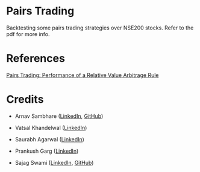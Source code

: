 # Pairs Trading
Backtesting some pairs trading strategies over NSE200 stocks. Refer to the pdf for more info. 

# References
[Pairs Trading: Performance of a Relative Value Arbitrage Rule](https://papers.ssrn.com/sol3/papers.cfm?abstract_id=141615)

# Credits
 
* Arnav Sambhare ([LinkedIn](https://www.linkedin.com/in/arnavsambhare/), [GitHub](https://github.com/ArnavSambhare))
  
* Vatsal Khandelwal ([LinkedIn](https://www.linkedin.com/in/vatsal-khandelwal-887924172/))
  
* Saurabh Agarwal ([LinkedIn](https://www.linkedin.com/in/saurabh-agarwal-b3b438198/))
  
* Prankush Garg ([LinkedIn](https://www.linkedin.com/in/prankush-garg-0b8b34198/))
  
* Sajag Swami ([LinkedIn](https://www.linkedin.com/in/sajag-swami-3082891a2/), [GitHub](https://github.com/SunTzunami))
